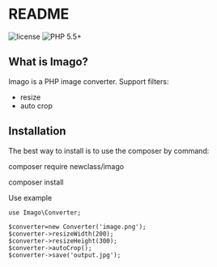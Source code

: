 README
======

![license](https://img.shields.io/packagist/l/bafs/via.svg?style=flat-square)
![PHP 5.5+](https://img.shields.io/badge/PHP-5.5+-brightgreen.svg?style=flat-square)

What is Imago?
-----------------

Imago is a PHP image converter. Support filters:
- resize
- auto crop

Installation
------------

The best way to install is to use the composer by command:

composer require newclass/imago

composer install

Use example

    use Imago\Converter;

    $converter=new Converter('image.png');
    $converter->resizeWidth(200);
    $converter->resizeHeight(300);
    $converter->autoCrop();
    $converter->save('output.jpg');
